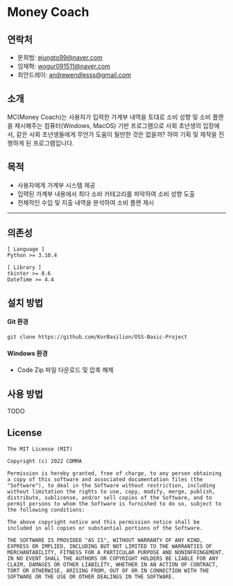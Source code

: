 # Money Coach

## 연락처

* 문희범: ejungto99@naver.com
* 임재혁: wogur091511@naver.com
* 최안드레이: andrewendlesss@gmail.com

## 소개

MC(Money Coach)는 사용자가 입력한 가계부 내역을 토대로 소비 성향 및 소비 플랜을 제시해주는 컴퓨터(Windows, MacOS) 기반 프로그램으로 사회 초년생의 입장에서, 같은 사회 초년생들에게 무언가 도움이 될만한 것은 없을까? 하여 기획 및 제작을 진행하게 된 프로그램입니다.


## 목적

- 사용자에게 가계부 시스템 제공
- 입력된 가계부 내용에서 최다 소비 카테고리를 파악하여 소비 성향 도출
- 전체적인 수입 및 지출 내역을 분석하여 소비 플랜 제시

-----

## 의존성

```
[ Language ]
Python >= 3.10.4

[ Library ]
tkinter >= 8.6
DateTime >= 4.4 
```

## 설치 방법

#### Git 환경
```
git clone https://github.com/KorBasilion/OSS-Basic-Project
```
#### Windows 환경
- Code Zip 파일 다운로드 및 압축 해제

## 사용 방법

TODO

## License

```
The MIT License (MIT)

Copyright (c) 2022 COMMA

Permission is hereby granted, free of charge, to any person obtaining a copy of this software and associated documentation files (the "Software"), to deal in the Software without restriction, including without limitation the rights to use, copy, modify, merge, publish, distribute, sublicense, and/or sell copies of the Software, and to permit persons to whom the Software is furnished to do so, subject to the following conditions:

The above copyright notice and this permission notice shall be included in all copies or substantial portions of the Software.

THE SOFTWARE IS PROVIDED "AS IS", WITHOUT WARRANTY OF ANY KIND, EXPRESS OR IMPLIED, INCLUDING BUT NOT LIMITED TO THE WARRANTIES OF MERCHANTABILITY, FITNESS FOR A PARTICULAR PURPOSE AND NONINFRINGEMENT. IN NO EVENT SHALL THE AUTHORS OR COPYRIGHT HOLDERS BE LIABLE FOR ANY CLAIM, DAMAGES OR OTHER LIABILITY, WHETHER IN AN ACTION OF CONTRACT, TORT OR OTHERWISE, ARISING FROM, OUT OF OR IN CONNECTION WITH THE SOFTWARE OR THE USE OR OTHER DEALINGS IN THE SOFTWARE.
```

